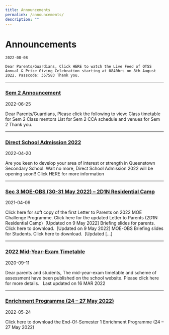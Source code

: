 ```yaml
---
title: Announcements
permalink: /announcements/
description: ""
---
```

Announcements
=============


   
    2022-08-08
    
    Dear Parents/Guardians, Click HERE to watch the Live Feed of QTSS Annual & Prize Giving Celebration​ starting at 0840hrs on 8th August 2022. Passcode: 357583 Thank you.
    
 ----------------
 
   ### [Sem 2 Announcement](https://staging.d33coz43hxnqna.amplifyapp.com/lp-announcement/sem-2-announcement/)
    
   2022-06-25
    
   Dear Parents/Guardians, Please click the following to view: Class timetable for Sem 2 Class mentors List for Sem 2 CCA schedule and venues for Sem 2 Thank you.  
 
------------------- 
    
   ### [Direct School Admission 2022](https://staging.d33coz43hxnqna.amplifyapp.com/lp-announcement/direct-school-admission-2022/)  
    
   2022-04-20
    
   Are you keen to develop your area of interest or strength in Queenstown Secondary School. Wait no more, Direct School Admission 2022 will be opening soon!! Click HERE for more information
    
-------------------
    
   ### [Sec 3 MOE-OBS (30-31 May 2022) – 2D1N Residential Camp](https://staging.d33coz43hxnqna.amplifyapp.com/lp-announcement/moe-obs-challenge/)
    
   2021-04-09
    
   Click here for soft copy of the first Letter to Parents on 2022 MOE Challenge Programme. Click here for the updated Letter to Parents (2D1N Residential Camp)  \[Updated on 9 May 2022\] Briefing slides for parents. Click here to download.  \[Updated on 9 May 2022\] MOE-OBS Briefing slides for Students. Click here to download.  \[Updated \[…\]
    
----------
    
   ### [2022 Mid-Year-Exam Timetable](https://staging.d33coz43hxnqna.amplifyapp.com/lp-announcement/exam-timetable-and-schemes-of-assessment/)
    
   2020-09-11
    
   Dear parents and students, The mid-year-exam timetable and scheme of assessment have been published on the school website. Please click here for more details.   Last updated on 16 MAR 2022
    
-------------

   ### [Enrichment Programme (24 – 27 May 2022)](https://staging.d33coz43hxnqna.amplifyapp.com/lp-announcement/enrichment-programme-24-27-may-2022/)
    
   2022-05-24
    
   Click here to download the End-Of-Semester 1 Enrichment Programme (24 – 27 May 2022)